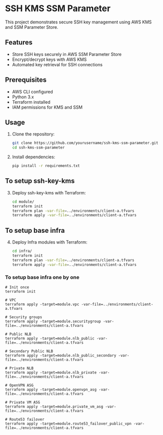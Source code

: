 # SSH KMS SSM Parameter

This project demonstrates secure SSH key management using AWS KMS and SSM Parameter Store.

## Features

- Store SSH keys securely in AWS SSM Parameter Store
- Encrypt/decrypt keys with AWS KMS
- Automated key retrieval for SSH connections

## Prerequisites

- AWS CLI configured
- Python 3.x
- Terraform installed
- IAM permissions for KMS and SSM

## Usage

1. Clone the repository:
    ```bash
    git clone https://github.com/yourusername/ssh-kms-ssm-parameter.git
    cd ssh-kms-ssm-parameter
    ```

2. Install dependencies:
    ```bash
    pip install -r requirements.txt
    ```

## To setup ssh-key-kms 
3. Deploy ssh-key-kms with Terraform:

    ```bash
    cd module/
    terraform init
    terraform plan -var-file=../environments/client-a.tfvars
    terraform apply -var-file=../environments/client-a.tfvars
    ```
## To setup base infra 
4.  Deploy Infra modules with Terraform: 
    ```bash
    cd infra/
    terraform init
    terraform plan -var-file=../environments/client-a.tfvars
    terraform apply -var-file=../environments/client-a.tfvars
    ```
### To setup base infra one by one

```
# Init once
terraform init

# VPC
terraform apply -target=module.vpc -var-file=../environments/client-a.tfvars

# Security groups
terraform apply -target=module.securitygroup -var-file=../environments/client-a.tfvars

# Public NLB
terraform apply -target=module.nlb_public -var-file=../environments/client-a.tfvars

# Secondary Public NLB
terraform apply -target=module.nlb_public_secondary -var-file=../environments/client-a.tfvars

# Private NLB
terraform apply -target=module.nlb_private -var-file=../environments/client-a.tfvars

# OpenVPN ASG
terraform apply -target=module.openvpn_asg -var-file=../environments/client-a.tfvars

# Private VM ASG
terraform apply -target=module.private_vm_asg -var-file=../environments/client-a.tfvars

# Route53 failover
terraform apply -target=module.route53_failover_public_vpn -var-file=../environments/client-a.tfvars
```

